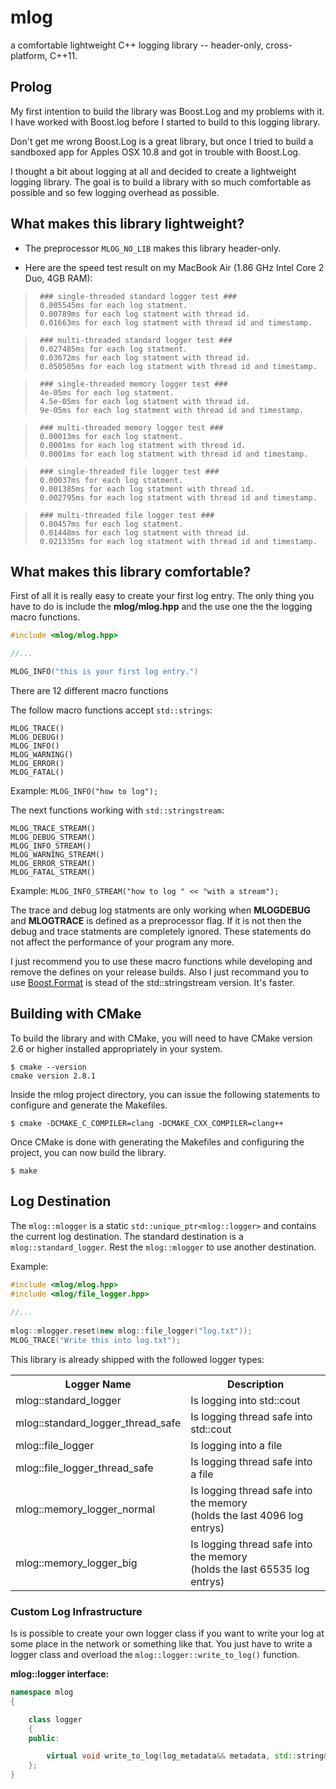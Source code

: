 # mlog

a comfortable lightweight C++ logging library -- header-only, cross-platform, C++11.

## Prolog

My first intention to build the library was Boost.Log and my problems with it.
I have worked with Boost.log before I started to build to this logging library.

Don't get me wrong Boost.Log is a great library, but once I tried to build a sandboxed app for Apples OSX 10.8 and got in trouble with Boost.Log.

I thought a bit about logging at all and decided to create a lightweight logging library.
The goal is to build a library with so much comfortable as possible and so few logging overhead as possible.

## What makes this library lightweight?

 - The preprocessor `MLOG_NO_LIB` makes this library header-only.

 - Here are the speed test result on my MacBook Air (1.86 GHz Intel Core 2 Duo, 4GB RAM):

>      ### single-threaded standard logger test ###
>      0.005545ms for each log statment.
>      0.00789ms for each log statment with thread id.
>      0.01663ms for each log statment with thread id and timestamp.

>      ### multi-threaded standard logger test ###
>      0.027485ms for each log statment.
>      0.03672ms for each log statment with thread id.
>      0.050505ms for each log statment with thread id and timestamp.

>      ### single-threaded memory logger test ###
>      4e-05ms for each log statment.
>      4.5e-05ms for each log statment with thread id.
>      9e-05ms for each log statment with thread id and timestamp.

>      ### multi-threaded memory logger test ###
>      0.00013ms for each log statment.
>      0.0001ms for each log statment with thread id.
>      0.0001ms for each log statment with thread id and timestamp.

>      ### single-threaded file logger test ###
>      0.00037ms for each log statment.
>      0.001385ms for each log statment with thread id.
>      0.002795ms for each log statment with thread id and timestamp.
    
>      ### multi-threaded file logger test ###
>      0.00457ms for each log statment.
>      0.01448ms for each log statment with thread id.
>      0.021335ms for each log statment with thread id and timestamp.


## What makes this library comfortable?

First of all it is really easy to create your first log entry.
The only thing you have to do is include the __mlog/mlog.hpp__ and the use one the the logging macro functions.
```c++
#include <mlog/mlog.hpp>

//...

MLOG_INFO("this is your first log entry.")
```
There are 12 different macro functions

The follow macro functions accept `std::strings`:

    MLOG_TRACE()
    MLOG_DEBUG()
    MLOG_INFO()
    MLOG_WARNING()
    MLOG_ERROR()
    MLOG_FATAL()

Example: `MLOG_INFO("how to log");`

The next functions working with `std::stringstream`:

    MLOG_TRACE_STREAM()
    MLOG_DEBUG_STREAM()
    MLOG_INFO_STREAM()
    MLOG_WARNING_STREAM()
    MLOG_ERROR_STREAM()
    MLOG_FATAL_STREAM()

Example: `MLOG_INFO_STREAM("how to log " << "with a stream");`

The trace and debug log statments are only working when **MLOGDEBUG** and **MLOGTRACE** is defined as a preprocessor flag. If it is not then the debug and trace statments are completely ignored. These statements do not affect the performance of your program any more.

I just recommend you to use these macro functions while developing and remove the defines on your release builds.
Also I just recommand you to use [Boost.Format](http://www.boost.org/doc/libs/1_52_0/libs/format/) is stead of the std::stringstream version. It's faster.

## Building with CMake

To build the library and with CMake, you will need to
have CMake version 2.6 or higher installed appropriately in your
system.

    $ cmake --version
    cmake version 2.8.1

Inside the mlog project directory, you can issue the following statements to
configure and generate the Makefiles.

    $ cmake -DCMAKE_C_COMPILER=clang -DCMAKE_CXX_COMPILER=clang++

Once CMake is done with generating the Makefiles and configuring the project,
you can now build the library.

    $ make

## Log Destination

The `mlog::mlogger` is a static `std::unique_ptr<mlog::logger>` and contains the current log destination.
The standard destination is a `mlog::standard_logger`. Rest the `mlog::mlogger` to use another destination.

Example:
```c++
#include <mlog/mlog.hpp>
#include <mlog/file_logger.hpp>
    
//...
    
mlog::mlogger.reset(new mlog::file_logger("log.txt"));
MLOG_TRACE("Write this into log.txt");
```

This library is already shipped with the followed logger types:

<table>
  <tr>
    <th>Logger Name</th>
    <th>Description</th>
  </tr>
  <tr>
    <td>mlog::standard_logger</td>
    <td>Is logging into std::cout</td>
  </tr>
  <tr>
    <td>mlog::standard_logger_thread_safe</td>
    <td>Is logging thread safe into std::cout</td>
  </tr>
  <tr>
    <td>mlog::file_logger</td>
    <td>Is logging into a file</td>
  </tr> 
  <tr>
    <td>mlog::file_logger_thread_safe</td>
    <td>Is logging thread safe into a file</td>
  </tr>
  <tr>
    <td>mlog::memory_logger_normal</td>
    <td>Is logging thread safe into the memory<br>(holds the last 4096 log entrys)</td>
  </tr>
  <tr>
    <td>mlog::memory_logger_big</td>
    <td>Is logging thread safe into the memory<br>(holds the last 65535 log entrys)</td>
  </tr>
</table>

### Custom Log Infrastructure

Is is possible to create your own logger class if you want to write your log at some place in the network or something like that. You just have to write a logger class and overload the `mlog::logger::write_to_log()` function.

__mlog::logger interface:__
```c++
namespace mlog
{

	class logger
	{
	public:

		virtual void write_to_log(log_metadata&& metadata, std::string&& log_text) = 0;
	};
}

```